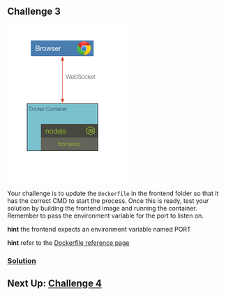 ## Challenge 3

![image](../images/challenge3.png)

Your challenge is to update the `Dockerfile` in the frontend folder so that it has the correct CMD to start the process. Once this is ready, test your solution by building the frontend image and running the container. Remember to pass the environment variable for the port to listen on.


__hint__ the frontend expects an environment variable named PORT

__hint__ refer to the [Dockerfile reference page](https://docs.docker.com/engine/reference/builder/)


### [Solution](./SOLUTION.md)


## Next Up: [Challenge 4](../challenge4/README.md)
